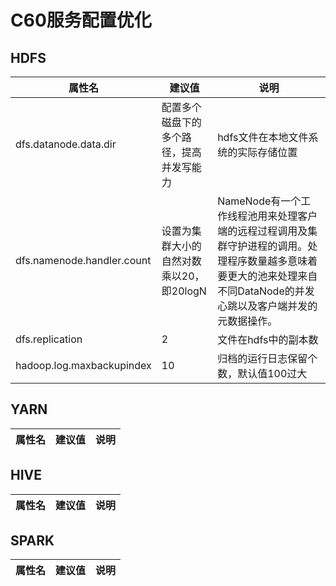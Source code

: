 # C60服务配置优化

## HDFS

|      属性名   |     建议值    |   说明    |
|      ---        |        ---       |    ---     |
|    dfs.datanode.data.dir   |       配置多个磁盘下的多个路径，提高并发写能力      |    hdfs文件在本地文件系统的实际存储位置   |
|    dfs.namenode.handler.count  |    设置为集群大小的自然对数乘以20，即20logN   |   NameNode有一个工作线程池用来处理客户端的远程过程调用及集群守护进程的调用。处理程序数量越多意味着要更大的池来处理来自不同DataNode的并发心跳以及客户端并发的元数据操作。  |
|    dfs.replication   |        2      |    文件在hdfs中的副本数    |
|    hadoop.log.maxbackupindex        |        10       |    归档的运行日志保留个数，默认值100过大     |



## YARN

|      属性名   |     建议值    |   说明    |
|      ---        |        ---       |    ---     |

## HIVE

|      属性名   |     建议值    |   说明    |
|      ---        |        ---       |    ---     |

## SPARK

|      属性名   |     建议值    |   说明    |
|      ---        |        ---       |    ---     |
